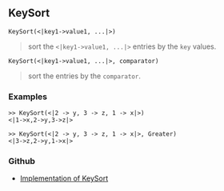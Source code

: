 ## KeySort

```
KeySort(<|key1->value1, ...|>)
```

> sort the `<|key1->value1, ...|>` entries by the `key` values.

```
KeySort(<|key1->value1, ...|>, comparator)
```

> sort the entries by the `comparator`.

### Examples

```
>> KeySort(<|2 -> y, 3 -> z, 1 -> x|>) 
<|1->x,2->y,3->z|>

>> KeySort(<|2 -> y, 3 -> z, 1 -> x|>, Greater) 
<|3->z,2->y,1->x|>
```

### Github
* [Implementation of KeySort](https://github.com/axkr/symja_android_library/blob/master/symja_android_library/matheclipse-core/src/main/java/org/matheclipse/core/builtin/AssociationFunctions.java#L806) 
